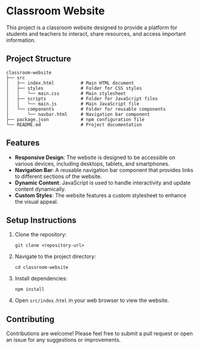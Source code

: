 # Classroom Website

This project is a classroom website designed to provide a platform for students and teachers to interact, share resources, and access important information.

## Project Structure

```
classroom-website
├── src
│   ├── index.html          # Main HTML document
│   ├── styles              # Folder for CSS styles
│   │   └── main.css        # Main stylesheet
│   ├── scripts             # Folder for JavaScript files
│   │   └── main.js         # Main JavaScript file
│   └── components          # Folder for reusable components
│       └── navbar.html     # Navigation bar component
├── package.json            # npm configuration file
└── README.md               # Project documentation
```

## Features

- **Responsive Design**: The website is designed to be accessible on various devices, including desktops, tablets, and smartphones.
- **Navigation Bar**: A reusable navigation bar component that provides links to different sections of the website.
- **Dynamic Content**: JavaScript is used to handle interactivity and update content dynamically.
- **Custom Styles**: The website features a custom stylesheet to enhance the visual appeal.

## Setup Instructions

1. Clone the repository:
   ```
   git clone <repository-url>
   ```

2. Navigate to the project directory:
   ```
   cd classroom-website
   ```

3. Install dependencies:
   ```
   npm install
   ```

4. Open `src/index.html` in your web browser to view the website.

## Contributing

Contributions are welcome! Please feel free to submit a pull request or open an issue for any suggestions or improvements.